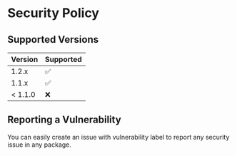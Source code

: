 # Security Policy

## Supported Versions

| Version   | Supported          |
| -------   | ------------------ |
| 1.2.x     | :white_check_mark: |
| 1.1.x     | :white_check_mark: |
| < 1.1.0   | :x:                |

## Reporting a Vulnerability

You can easily create an issue with vulnerability label to
report any security issue in any package.
